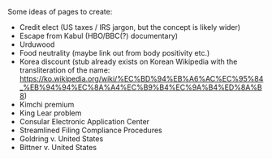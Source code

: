 Some ideas of pages to create:

* Credit elect (US taxes / IRS jargon, but the concept is likely wider)
* Escape from Kabul (HBO/BBC(?) documentary)
* Urduwood
* Food neutrality (maybe link out from body positivity etc.)
* Korea discount (stub already exists on Korean Wikipedia with the transliteration of the name: https://ko.wikipedia.org/wiki/%EC%BD%94%EB%A6%AC%EC%95%84_%EB%94%94%EC%8A%A4%EC%B9%B4%EC%9A%B4%ED%8A%B8)
* Kimchi premium
* King Lear problem
* Consular Electronic Application Center
* Streamlined Filing Compliance Procedures
* Goldring v. United States
* Bittner v. United States
